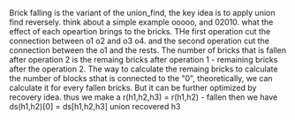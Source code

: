 Brick falling is the variant of the union_find, the key idea is to apply union find reversely. think about a simple example ooooo, and 02010. what the effect of each opeartion brings to the bricks. THe first operation cut the connection between o1 o2 and o3 o4. and the second operation cut the connection between the o1 and the rests. The number of bricks that is fallen after operation 2 is the remaing bricks after operation 1 - remaining bricks after the operation 2. The way to calculate the remaing bricks to calculate the number of blocks sthat is connected to the "0", theoretically, we can calculate it for every fallen bricks. But it can be further optimized by recovery idea. thus we make a 
r(h1,h2,h3) = r(h1,h2) - fallen
then we have ds(h1,h2)[0] = ds[h1,h2,h3] union recovered h3 